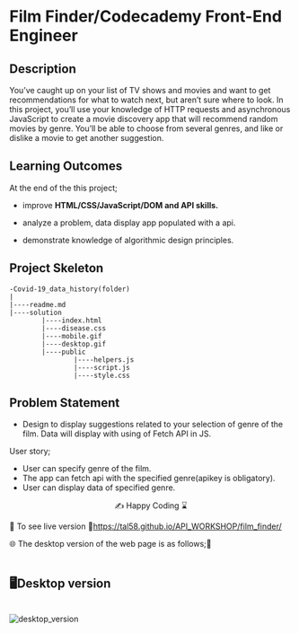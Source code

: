 
# Film Finder/Codecademy Front-End Engineer

## Description
You’ve caught up on your list of TV shows and movies and want to get recommendations for what to watch next, but aren’t sure where to look. In this project, you’ll use your knowledge of HTTP requests and asynchronous JavaScript to create a movie discovery app that will recommend random movies by genre. You’ll be able to choose from several genres, and like or dislike a movie to get another suggestion.

## Learning Outcomes

At the end of the this project;

- improve <b>HTML/CSS/JavaScript/DOM and API skills. </b> 

- analyze a problem, data display app populated with a api.

- demonstrate knowledge of algorithmic design principles.


## Project Skeleton 

```
-Covid-19_data_history(folder)
|
|----readme.md                 
|----solution
        |----index.html  
        |----disease.css   
        |----mobile.gif
        |----desktop.gif
        |----public
                |----helpers.js
                |----script.js
                |----style.css
```

   
## Problem Statement

- Design to display suggestions related to your selection of genre of the film. Data will display with using of Fetch API in JS.

User story;

  - User can specify genre of the film.
  - The app can fetch api with the specified genre(apikey is obligatory).
  - User can display data of specified genre.



<p align="center"> ✍ Happy Coding ⌛ <p>

🔗 To see live version 🎯https://tal58.github.io/API_WORKSHOP/film_finder/

🌐 The desktop version of the web page is as follows;🧭
<br><br>

## 🖥️Desktop version
<br>
<img src="./desktop.gif" align="left" alt="desktop_version">
<br>
<br>
<br>
<br>
<br>
<br>
<br>
<br>
<br>
<br>
<br>
<br>
<br>
<br>
<br>
<br>
<br>

